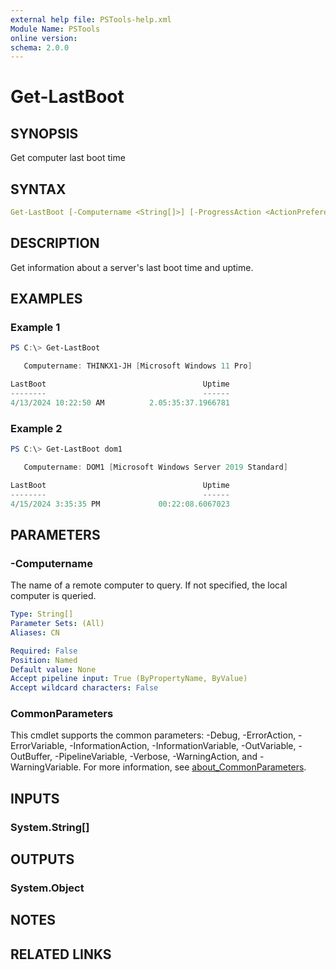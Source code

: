 ```yaml
---
external help file: PSTools-help.xml
Module Name: PSTools
online version:
schema: 2.0.0
---
```


# Get-LastBoot

## SYNOPSIS

Get computer last boot time

## SYNTAX

```yaml
Get-LastBoot [-Computername <String[]>] [-ProgressAction <ActionPreference>] [<CommonParameters>]
```

## DESCRIPTION

Get information about a server's last boot time and uptime.

## EXAMPLES

### Example 1

```powershell
PS C:\> Get-LastBoot

   Computername: THINKX1-JH [Microsoft Windows 11 Pro]

LastBoot                                   Uptime
--------                                   ------
4/13/2024 10:22:50 AM          2.05:35:37.1966781
```

### Example 2

```powershell
PS C:\> Get-LastBoot dom1

   Computername: DOM1 [Microsoft Windows Server 2019 Standard]

LastBoot                                   Uptime
--------                                   ------
4/15/2024 3:35:35 PM             00:22:08.6067023
```

## PARAMETERS

### -Computername

The name of a remote computer to query. If not specified, the local computer is queried.

```yaml
Type: String[]
Parameter Sets: (All)
Aliases: CN

Required: False
Position: Named
Default value: None
Accept pipeline input: True (ByPropertyName, ByValue)
Accept wildcard characters: False
```

### CommonParameters
This cmdlet supports the common parameters: -Debug, -ErrorAction, -ErrorVariable, -InformationAction, -InformationVariable, -OutVariable, -OutBuffer, -PipelineVariable, -Verbose, -WarningAction, and -WarningVariable. For more information, see [about_CommonParameters](http://go.microsoft.com/fwlink/?LinkID=113216).

## INPUTS

### System.String[]
## OUTPUTS

### System.Object
## NOTES

## RELATED LINKS
